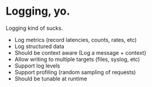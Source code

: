 # Logging, yo.

Logging kind of sucks.

* Log metrics (record latencies, counts, rates, etc) 
* Log structured data 
* Should be context aware (Log a message + context)
* Allow writing to multiple targets (files, syslog, etc) 
* Support log levels 
* Support profiling (random sampling of requests) 
* Should be tunable at runtime 

